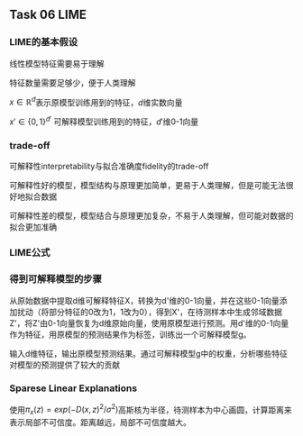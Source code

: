 ## Task 06 LIME

### LIME的基本假设

线性模型特征需要易于理解

特征数量需要足够少，便于人类理解 

$x\in \mathbb{R}^d$表示原模型训练用到的特征，$d$维实数向量

$x'\in \{0, 1\}^{d'}$ 可解释模型训练用到的特征，$d'$维0-1向量

### trade-off

可解释性interpretability与拟合准确度fidelity的trade-off

可解释性好的模型，模型结构与原理更加简单，更易于人类理解，但是可能无法很好地拟合数据

可解释性差的模型，模型结合与原理更加复杂，不易于人类理解，但可能对数据的拟合更加准确

### LIME公式


### 得到可解释模型的步骤

从原始数据中提取d维可解释特征X，转换为d'维的0-1向量，并在这些0-1向量添加扰动（将部分特征的0改为1，1改为0），得到X'，在待测样本中生成邻域数据Z'，将Z'由0-1向量恢复为d维原始向量，使用原模型进行预测。用d'维的0-1向量作为特征，用原模型的预测结果作为标签，训练出一个可解释模型g。

输入d维特征，输出原模型预测结果。通过可解释模型g中的权重，分析哪些特征对模型的预测提供了较大的贡献


### Sparese Linear Explanations

使用$\pi_x(z) = exp(-D(x,z)^2/\sigma^2)$高斯核为半径，待测样本为中心画圆，计算距离来表示局部不可信度。距离越远，局部不可信度越大。

